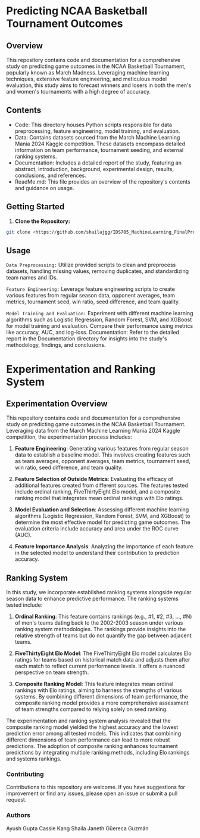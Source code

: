 # Predicting NCAA Basketball Tournament Outcomes

## Overview
This repository contains code and documentation for a comprehensive study on predicting game outcomes in the NCAA Basketball Tournament, popularly known as March Madness. Leveraging machine learning techniques, extensive feature engineering, and meticulous model evaluation, this study aims to forecast winners and losers in both the men's and women's tournaments with a high degree of accuracy.

## Contents
- Code: This directory houses Python scripts responsible for data preprocessing, feature engineering, model training, and evaluation.
- Data: Contains datasets sourced from the March Machine Learning Mania 2024 Kaggle competition. These datasets encompass detailed information on team performance, tournament seeding, and external ranking systems.
- Documentation: Includes a detailed report of the study, featuring an abstract, introduction, background, experimental design, results, conclusions, and references.
- ReadMe.md: This file provides an overview of the repository's contents and guidance on usage.

## Getting Started
1. **Clone the Repository:**
```bash
git clone <https://github.com/shailajgg/IDS705_MachineLearning_FinalProject>
```

## Usage


`Data Preprocessing:` Utilize provided scripts to clean and preprocess datasets, handling missing values, removing duplicates, and standardizing team names and IDs.

`Feature Engineering:` Leverage feature engineering scripts to create various features from regular season data, opponent averages, team metrics, tournament seed, win ratio, seed difference, and team quality.

`Model Training and Evaluation:` Experiment with different machine learning algorithms such as Logistic Regression, Random Forest, SVM, and XGBoost for model training and evaluation. Compare their performance using metrics like accuracy, AUC, and log-loss.
Documentation: Refer to the detailed report in the Documentation directory for insights into the study's methodology, findings, and conclusions.

# Experimentation and Ranking System

## Experimentation Overview
This repository contains code and documentation for a comprehensive study on predicting game outcomes in the NCAA Basketball Tournament. Leveraging data from the March Machine Learning Mania 2024 Kaggle competition, the experimentation process includes:

1. **Feature Engineering**: Generating various features from regular season data to establish a baseline model. This involves creating features such as team averages, opponent averages, team metrics, tournament seed, win ratio, seed difference, and team quality.

2. **Feature Selection of Outside Metrics**: Evaluating the efficacy of additional features created from different sources. The features tested include ordinal ranking, FiveThirtyEight Elo model, and a composite ranking model that integrates mean ordinal rankings with Elo ratings.

3. **Model Evaluation and Selection**: Assessing different machine learning algorithms (Logistic Regression, Random Forest, SVM, and XGBoost) to determine the most effective model for predicting game outcomes. The evaluation criteria include accuracy and area under the ROC curve (AUC).

4. **Feature Importance Analysis**: Analyzing the importance of each feature in the selected model to understand their contribution to prediction accuracy.

## Ranking System
In this study, we incorporate established ranking systems alongside regular season data to enhance predictive performance. The ranking systems tested include:

1. **Ordinal Ranking**: This feature contains rankings (e.g., #1, #2, #3, ..., #N) of men's teams dating back to the 2002-2003 season under various ranking system methodologies. The rankings provide insights into the relative strength of teams but do not quantify the gap between adjacent teams.

2. **FiveThirtyEight Elo Model**: The FiveThirtyEight Elo model calculates Elo ratings for teams based on historical match data and adjusts them after each match to reflect current performance levels. It offers a nuanced perspective on team strength.

3. **Composite Ranking Model**: This feature integrates mean ordinal rankings with Elo ratings, aiming to harness the strengths of various systems. By combining different dimensions of team performance, the composite ranking model provides a more comprehensive assessment of team strengths compared to relying solely on seed ranking.

The experimentation and ranking system analysis revealed that the composite ranking model yielded the highest accuracy and the lowest prediction error among all tested models. This indicates that combining different dimensions of team performance can lead to more robust predictions. The adoption of composite ranking enhances tournament predictions by integrating multiple ranking methods, including Elo rankings and systems rankings.


### Contributing
Contributions to this repository are welcome. If you have suggestions for improvement or find any issues, please open an issue or submit a pull request.


### Authors
Ayush Gupta
Cassie Kang
Shaila Janeth Güereca Guzmán


